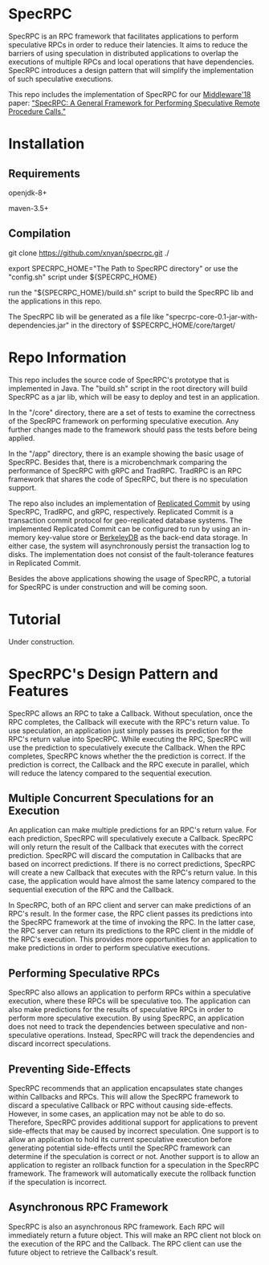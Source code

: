 # SpecRPC

SpecRPC is an RPC framework that facilitates applications to perform
speculative RPCs in order to reduce their latencies.
It aims to reduce the barriers of using speculation in distributed applications
to overlap the executions of multiple RPCs and local operations that have
dependencies.
SpecRPC introduces a design pattern that will simplify the implementation of
such speculative executions.

This repo includes the implementation of SpecRPC for our [Middleware'18](http://2018.middleware-conference.org/) paper: ["SpecRPC: A General Framework for Performing Speculative Remote Procedure Calls."](https://dl.acm.org/doi/10.1145/3274808.3274829)

# Installation

## Requirements 

openjdk-8+

maven-3.5+

## Compilation

git clone https://github.com/xnyan/specrpc.git ./

export SPECRPC_HOME="The Path to SpecRPC directory" or use the "config.sh" script under ${SPECRPC_HOME} 

run the "${SPECRPC_HOME}/build.sh" script to build the SpecRPC lib and the applications in this repo.

The SpecRPC lib will be generated as a file like "specrpc-core-0.1-jar-with-dependencies.jar"
in the directory of $SPECRPC_HOME/core/target/

# Repo Information

This repo includes the source code of SpecRPC's prototype that is implemented
in Java.
The "build.sh" script in the root directory will build SpecRPC as a jar lib,
which will be easy to deploy and test in an application.

In the "/core" directory, there are a set of tests to examine the correctness
of the SpecRPC framework on performing speculative execution.
Any further changes made to the framework should pass the tests before being
applied.

In the "/app" directory, there is an example showing the basic usage of
SpecRPC. 
Besides that, there is a microbenchmark comparing the performance of SpecRPC
with gRPC and TradRPC. 
TradRPC is an RPC framework that shares the code of SpecRPC, but there is no
speculation support.

The repo also includes an implementation of [Replicated
Commit](http://www.vldb.org/pvldb/vol6/p661-mahmoud.pdf) by using SpecRPC,
TradRPC, and gRPC, respectively. 
Replicated Commit is a transaction commit protocol for geo-replicated database
systems.
The implemented Replicated Commit can be configured to run by using an
in-memory key-value store or
[BerkeleyDB](https://www.oracle.com/database/berkeley-db/) as the back-end data
storage. 
In either case, the system will asynchronously persist the transaction log to
disks.
The implementation does not consist of the fault-tolerance features in
Replicated Commit.

Besides the above applications showing the usage of SpecRPC, a tutorial for
SpecRPC is under construction and will be coming soon.


# Tutorial

Under construction.


# SpecRPC's Design Pattern and Features

SpecRPC allows an RPC to take a Callback.
Without speculation, once the RPC completes, the Callback will execute with the
RPC's return value.
To use speculation, an application just simply passes its prediction for the RPC's
return value into SpecRPC.
While executing the RPC, SpecRPC will use the prediction to speculatively
execute the Callback.
When the RPC completes, SpecRPC knows whether the the prediction is correct.
If the prediction is correct, the Callback and the RPC execute in parallel,
which will reduce the latency compared to the sequential execution.

## Multiple Concurrent Speculations for an Execution

An application can make multiple predictions for an RPC's return value.
For each prediction, SpecRPC will speculatively execute a Callback.
SpecRPC will only return the result of the Callback that executes with the
correct prediction.
SpecRPC will discard the computation in Callbacks that are based on incorrect
predictions.
If there is no correct predictions, SpecRPC will create a new Callback that
executes with the RPC's return value.
In this case, the application would have almost the same latency compared to
the sequential execution of the RPC and the Callback.

In SpecRPC, both of an RPC client and server can make predictions of an RPC's
result.
In the former case, the RPC client passes its predictions into the SpecRPC
framework at the time of invoking the RPC.
In the latter case, the RPC server can return its predictions to the RPC client
in the middle of the RPC's execution.
This provides more opportunities for an application to make predictions in
order to perform speculative executions.

## Performing Speculative RPCs

SpecRPC also allows an application to perform RPCs within a speculative
execution, where these RPCs will be speculative too.
The application can also make predictions for the results of speculative RPCs
in order to perform more speculative execution.
By using SpecRPC, an application does not need to track the dependencies between
speculative and non-speculative operations.
Instead, SpecRPC will track the dependencies and discard incorrect speculations.

## Preventing Side-Effects

SpecRPC recommends that an application encapsulates state changes within
Callbacks and RPCs.
This will allow the SpecRPC framework to discard a speculative Callback or RPC
without causing side-effects.
However, in some cases, an application may not be able to do so. 
Therefore, SpecRPC provides additional support for applications to prevent
side-effects that may be caused by incorrect speculation.
One support is to allow an application to hold its current speculative
execution before generating potential side-effects until the SpecRPC framework
can determine if the speculation is correct or not.
Another support is to allow an application to register an rollback function for
a speculation in the SpecRPC framework.
The framework will automatically execute the rollback function if the
speculation is incorrect. 

## Asynchronous RPC Framework

SpecRPC is also an asynchronous RPC framework.
Each RPC will immediately return a future object.
This will make an RPC client not block on the execution of the RPC and the
Callback.
The RPC client can use the future object to retrieve the Callback's result.
